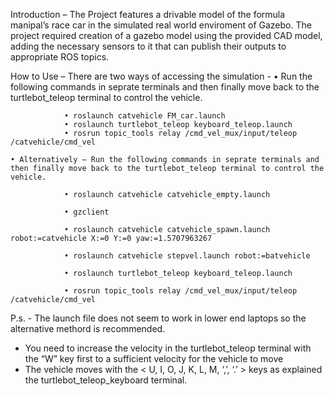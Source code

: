 Introduction – The Project features a drivable model of the formula manipal’s race car in the         simulated real world enviroment of Gazebo. The project required creation of a gazebo model using the provided CAD model, adding the necessary sensors to it that can publish their outputs to appropriate ROS topics.



How to Use – There are two ways of accessing the simulation -
    • Run the following commands in seprate terminals and then finally move back to the turtlebot_teleop terminal to control the vehicle.
        	
                • roslaunch catvehicle FM_car.launch 
                • roslaunch turtlebot_teleop keyboard_teleop.launch
                • rosrun topic_tools relay /cmd_vel_mux/input/teleop /catvehicle/cmd_vel
    
    • Alternatively – Run the following commands in seprate terminals and then finally move back to the turtlebot_teleop terminal to control the vehicle.
        	
                • roslaunch catvehicle catvehicle_empty.launch

                • gzclient

                • roslaunch catvehicle catvehicle_spawn.launch robot:=catvehicle X:=0 Y:=0 yaw:=1.5707963267

                • roslaunch catvehicle stepvel.launch robot:=batvehicle

                • roslaunch turtlebot_teleop keyboard_teleop.launch

                • rosrun topic_tools relay /cmd_vel_mux/input/teleop /catvehicle/cmd_vel		

P.s. - 	The launch file does not seem to work in lower end laptops so the alternative methord is  	recommended.
-	You need to increase the velocity in the turtlebot_teleop terminal with the “W” key first to a 	sufficient velocity for the vehicle to move
-	The vehicle moves with the < U, I, O, J, K, L, M, ‘,’, ‘.’ > keys as explained the 	turtlebot_teleop_keyboard terminal.
